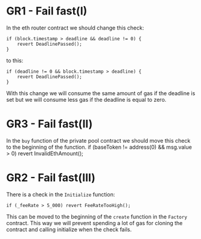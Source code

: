 # GR1 - Fail fast(I)
In the eth router contract we should change this check:
```solidity
if (block.timestamp > deadline && deadline != 0) {
    revert DeadlinePassed();
}
```
to this:
```solidity
if (deadline != 0 && block.timestamp > deadline) {
    revert DeadlinePassed();
}
```

With this change we will consume the same amount of gas if the deadline is set but we will consume less gas if the deadline is equal to zero.


# GR3 - Fail fast(II)
In the `buy` function of the private pool contract we should move this check to the beginning of the function.
if (baseToken != address(0) && msg.value > 0) revert InvalidEthAmount();


# GR2 - Fail fast(III)
There is a check in the `Initialize` function:
```solidity
if (_feeRate > 5_000) revert FeeRateTooHigh();
```
This can be moved to the beginning of the `create` function in the `Factory` contract.
This way we will prevent spending a lot of gas for cloning the contract and calling initialize when the check fails.


